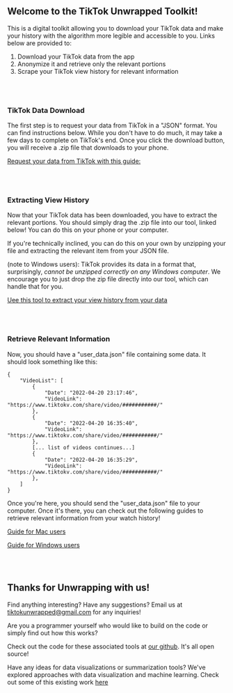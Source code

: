 ## Welcome to the TikTok Unwrapped Toolkit!

This is a digital toolkit allowing you to download your TikTok data and make your history with the algorithm more legible and accessible to you. Links below are provided to:

1. Download your TikTok data from the app
2. Anonymize it and retrieve only the relevant portions
3. Scrape your TikTok view history for relevant information


<br/><br/>


### TikTok Data Download

The first step is to request your data from TikTok in a "JSON" format. You can find instructions below. While you don't have to do much, it may take a few days to complete on TikTok's end. Once you click the download button, you will receive a .zip file that downloads to your phone.

[Request your data from TikTok with this guide:](https://docs.google.com/document/d/1ECqOR897-Li5zjiRZcplgkJG86nhst0Isra2h3DxeJE/edit?usp=sharing)


<br/><br/>


### Extracting View History

Now that your TikTok data has been downloaded, you have to extract the relevant portions. You should simply drag the .zip file into our tool, linked below! You can do this on your phone or your computer.

If you're technically inclined, you can do this on your own by unzipping your file and extracting the relevant item from your JSON file. 

(note to Windows users): TikTok provides its data in a format that, surprisingly, *cannot be unzipped correctly on any Windows computer*. We encourage you to just drop the zip file directly into our tool, which can handle that for you.

[Uee this tool to extract your view history from your data](https://tiktokunwrapped.github.io/anonymizer)

<br/><br/>



### Retrieve Relevant Information

Now, you should have a "user_data.json" file containing some data. It should look something like this:

```
{
    "VideoList": [
        {
            "Date": "2022-04-20 23:17:46",
            "VideoLink": "https://www.tiktokv.com/share/video/###########/"
        },
        {
            "Date": "2022-04-20 16:35:40",
            "VideoLink": "https://www.tiktokv.com/share/video/###########/"
        },
        [... list of videos continues...]
        {
            "Date": "2022-04-20 16:35:29",
            "VideoLink": "https://www.tiktokv.com/share/video/###########/"
        },
    ]
}
```

Once you're here, you should send the "user_data.json" file to your computer. Once it's there, you can check out the following guides to retrieve relevant information from your watch history!

[Guide for Mac users](https://tiktokunwrapped.github.io/scraper_mac.html)

[Guide for Windows users](https://tiktokunwrapped.github.io/scraper_windows.html)


<br/><br/>


## Thanks for Unwrapping with us!

Find anything interesting? Have any suggestions? Email us at tiktokunwrapped@gmail.com for any inquiries!

Are you a programmer yourself who would like to build on the code or simply find out how this works?

Check out the code for these associated tools at [our github](https://github.com/tiktokunwrapped/). It's all open source!

Have any ideas for data visualizations or summarization tools? We've explored approaches with data visualization and machine learning. Check out some of this existing work [here](https://ochan1.github.io/info247-sp22-tiktok-unwrapped/dist/)



